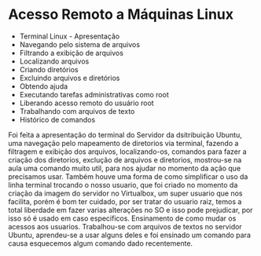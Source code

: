 # Acesso Remoto a Máquinas Linux

 - Terminal Linux - Apresentação
 - Navegando pelo sistema de arquivos
 - Filtrando a exibição de arquivos
 - Localizando arquivos
 - Criando diretórios
 - Excluindo arquivos e diretórios
 - Obtendo ajuda
 - Executando tarefas administrativas como root
 - Liberando acesso remoto do usuário root
 - Trabalhando com arquivos de texto
 - Histórico de comandos

Foi feita a apresentação do terminal do Servidor da dsitribuição Ubuntu, uma navegação pelo mapeamento de diretorios via terminal, fazendo a filtragem e exibição dos arquivos, localizando-os, comandos para fazer a criação dos diretorios, exclução de arquivos e diretorios, mostrou-se na aula uma comando muito util, para nos ajudar no momento da ação que precisamos usar. Também houve uma forma de como simplificar o uso da linha terminal trocando o nosso usuario, que foi criado no momento da criação da imagem do servidor no Virtualbox, um super usuario que nos facilita, porém é bom ter cuidado, por ser tratar do usuario raiz, temos a total liberdade em fazer varias alterações no SO e isso pode prejudicar, por isso só é usado em caso especificos. Ensinamento de como mudar os acessos aos usuarios. Trabalhou-se com arquivos de textos no servidor Ubuntu, aprendeu-se a usar alguns deles e foi ensinado um comando para causa esquecemos algum comando dado recentemente.